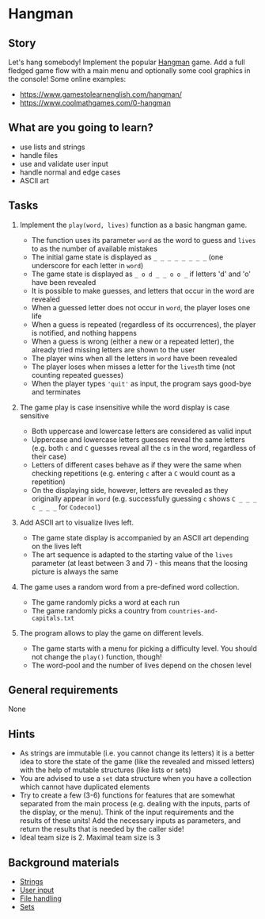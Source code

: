 # Hangman

## Story

Let's hang somebody! Implement the popular [Hangman](<https://en.wikipedia.org/wiki/Hangman_(game)>)
game. Add a full fledged game flow with a main menu and optionally some cool graphics
in the console! Some online examples:

- https://www.gamestolearnenglish.com/hangman/
- https://www.coolmathgames.com/0-hangman

## What are you going to learn?

- use lists and strings
- handle files
- use and validate user input
- handle normal and edge cases
- ASCII art

## Tasks

1. Implement the `play(word, lives)` function as a basic hangman game.
    - The function uses its parameter `word` as the word to guess and `lives` to as the number of available mistakes
    - The initial game state is displayed as `_ _ _ _ _ _ _ _` (one underscore for each letter in `word`)
    - The game state is displayed as `_ o d _ _ o o _` if letters 'd' and 'o' have been revealed
    - It is possible to make guesses, and letters that occur in the word are revealed
    - When a guessed letter does not occur in `word`, the player loses one life
    - When a guess is repeated (regardless of its occurrences), the player is notified, and nothing happens
    - When a guess is wrong (either a new or a repeated letter), the already tried missing letters are shown to the user
    - The player wins when all the letters in `word` have been revealed
    - The player loses when misses a letter for the `lives`th time (not counting repeated guesses)
    - When the player types `'quit'` as input, the program says good-bye and terminates

2. The game play is case insensitive while the word display is case sensitive
    - Both uppercase and lowercase letters are considered as valid input
    - Uppercase and lowercase letters guesses reveal the same letters (e.g. both `c` and `C` guesses reveal all the `c`s in the word, regardless of their case)
    - Letters of different cases behave as if they were the same when checking repetitions (e.g. entering `c` after a `C` would count as a repetition)
    - On the displaying side, however, letters are revealed as they originally appear in `word` (e.g. successfully guessing `c` shows `C _ _ _ c _ _ _` for `Codecool`)

3. Add ASCII art to visualize lives left.
    - The game state display is accompanied by an ASCII art depending on the lives left
    - The art sequence is adapted to the starting value of the `lives` parameter (at least between 3 and 7) - this means that the loosing picture is always the same

4. The game uses a random word from a pre-defined word collection.
    - The game randomly picks a word at each run
    - The game randomly picks a country from `countries-and-capitals.txt`

5. The program allows to play the game on different levels.
    - The game starts with a menu for picking a difficulty level. You should not change the `play()` function, though!
    - The word-pool and the number of lives depend on the chosen level

## General requirements

None

## Hints

- As strings are immutable (i.e. you cannot change its letters) it is a better idea
  to store the state of the game (like the revealed and missed letters) with the help
  of mutable structures (like lists or sets)
- You are advised to use a `set` data structure when you have a collection which cannot have duplicated elements
- Try to create a few (3-6) functions for features that are somewhat separated from the
  main process (e.g. dealing with the inputs, parts of the display, or the menu).
  Think of the input requirements and the results of these units! Add the necessary
  inputs as parameters, and return the results that is needed by the caller side!
- Ideal team size is 2. Maximal team size is 3

## Background materials

- <i class="far fa-exclamation"></i> [Strings](project/curriculum/materials/competencies/python-basics/python-strings.md.html)
- <i class="far fa-exclamation"></i> [User input](project/curriculum/materials/competencies/python-basics/python-io.md.html)
- <i class="far fa-exclamation"></i> [File handling](project/curriculum/materials/competencies/python-basics/python-file-handling.md.html)
- <i class="far fa-book-open"></i> [Sets](project/curriculum/materials/competencies/python-data-structures/python-sets.md.html)

